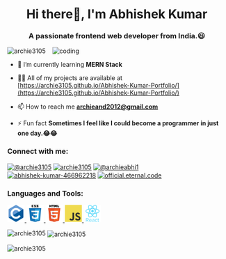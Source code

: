 <h1 align="center">Hi there👋, I'm Abhishek Kumar</h1>
<h3 align="center">A passionate frontend web developer from India.😃</h3>

<img align="right" alt="coding" width="400" src="https://user-images.githubusercontent.com/55389276/140866485-8fb1c876-9a8f-4d6a-98dc-08c4981eaf70.gif" >

<p align="left"> <img src="https://komarev.com/ghpvc/?username=archie3105&label=Profile%20views&color=0e75b6&style=flat" alt="archie3105" /> </p>

- 🌱 I’m currently learning **MERN Stack**

- 👨‍💻 All of my projects are available at [https://archie3105.github.io/Abhishek-Kumar-Portfolio/](https://archie3105.github.io/Abhishek-Kumar-Portfolio/)

- 📫 How to reach me **archieand2012@gmail.com**
  
- ⚡ Fun fact **Sometimes I feel like I could become a programmer in just one day.😂😂**

<h3 align="left">Connect with me:</h3>
<p align="left">
<a href="https://codepen.io/archie3105" target="blank"><img align="center" src="https://raw.githubusercontent.com/rahuldkjain/github-profile-readme-generator/master/src/images/icons/Social/codepen.svg" alt="@archie3105" height="30" width="40" /></a>
<a href="https://dev.to/archie3105" target="blank"><img align="center" src="https://raw.githubusercontent.com/rahuldkjain/github-profile-readme-generator/master/src/images/icons/Social/devto.svg" alt="archie3105" height="30" width="40" /></a>
<a href="https://twitter.com/archieabhi1" target="blank"><img align="center" src="https://raw.githubusercontent.com/rahuldkjain/github-profile-readme-generator/master/src/images/icons/Social/twitter.svg" alt="@archieabhi1" height="30" width="40" /></a>
<a href="https://linkedin.com/in/abhishek-kumar-466962218" target="blank"><img align="center" src="https://raw.githubusercontent.com/rahuldkjain/github-profile-readme-generator/master/src/images/icons/Social/linked-in-alt.svg" alt="abhishek-kumar-466962218" height="30" width="40" /></a>
<a href="https://instagram.com/official.eternal.code" target="blank"><img align="center" src="https://raw.githubusercontent.com/rahuldkjain/github-profile-readme-generator/master/src/images/icons/Social/instagram.svg" alt="official.eternal.code" height="30" width="40" /></a>
</p>

<h3 align="left">Languages and Tools:</h3>
<p align="left"> <a href="https://www.cprogramming.com/" target="_blank" rel="noreferrer"> <img src="https://raw.githubusercontent.com/devicons/devicon/master/icons/c/c-original.svg" alt="c" width="40" height="40"/> </a> <a href="https://www.w3schools.com/css/" target="_blank" rel="noreferrer"> <img src="https://raw.githubusercontent.com/devicons/devicon/master/icons/css3/css3-original-wordmark.svg" alt="css3" width="40" height="40"/> </a> <a href="https://www.w3.org/html/" target="_blank" rel="noreferrer"> <img src="https://raw.githubusercontent.com/devicons/devicon/master/icons/html5/html5-original-wordmark.svg" alt="html5" width="40" height="40"/> </a> <a href="https://developer.mozilla.org/en-US/docs/Web/JavaScript" target="_blank" rel="noreferrer"> <img src="https://raw.githubusercontent.com/devicons/devicon/master/icons/javascript/javascript-original.svg" alt="javascript" width="40" height="40"/> </a> <a href="https://reactjs.org/" target="_blank" rel="noreferrer"> <img src="https://raw.githubusercontent.com/devicons/devicon/master/icons/react/react-original-wordmark.svg" alt="react" width="40" height="40"/> </a> </p>

<p><img align="left" src="https://github-readme-stats.vercel.app/api/top-langs?username=archie3105&show_icons=true&locale=en&layout=compact" alt="archie3105" /></p>

<p>&nbsp;<img align="center" src="https://github-readme-stats.vercel.app/api?username=archie3105&show_icons=true&locale=en" alt="archie3105" /></p>

<p><img align="center" src="https://github-readme-streak-stats.herokuapp.com/?user=archie3105&" alt="archie3105" /></p>
